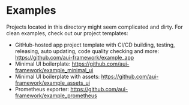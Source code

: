 # Examples

Projects located in this directory might seem complicated and dirty. For clean examples, check out our project
templates:

- GitHub-hosted app project template with CI/CD building, testing, releasing, auto updating, code quality checking and
  more: https://github.com/aui-framework/example_app
- Minimal UI boilerplate: https://github.com/aui-framework/example_minimal_ui
- Minimal UI boilerplate with assets: https://github.com/aui-framework/example_assets_ui
- Prometheus exporter: https://github.com/aui-framework/example_prometheus
